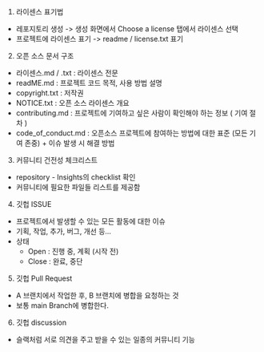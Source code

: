 1. 라이센스 표기법
- 레포지토리 생성 -> 생성 화면에서 Choose a license 탭에서 라이센스 선택
- 프로젝트에 라이센스 표기 -> readme / license.txt 표기

2. 오픈 소스 문서 구조
- 라이센스.md / .txt : 라이센스 전문
- readME.md : 프로젝트 코드 목적, 사용 방법 설명
- copyright.txt : 저작권
- NOTICE.txt : 오픈 소스 라이센스 개요
- contributing.md : 프로젝트에 기여하고 싶은 사람이 확인해야 하는 정보 ( 기여 절차 )
- code_of_conduct.md : 오픈소스 프로젝트에 참여하는 방법에 대한 표준 (모든 기여 존중) + 이슈 발생 시 해결 방법

3. 커뮤니티 건전성 체크리스트
- repository - Insights의 checklist 확인
- 커뮤니티에 필요한 파일들 리스트를 제공함

4. 깃헙 ISSUE
- 프로젝트에서 발생할 수 있는 모든 활동에 대한 이슈
- 기획, 작업, 추가, 버그, 개선 등...
- 상태
    - Open : 진행 중, 계획 (시작 전)
    - Close : 완료, 중단

5. 깃헙 Pull Request
- A 브랜치에서 작업한 후, B 브랜치에 병합을 요청하는 것
- 보통 main Branch에 병합한다.

6. 깃헙 discussion
- 슬랙처럼 서로 의견을 주고 받을 수 있는 일종의 커뮤니티 기능